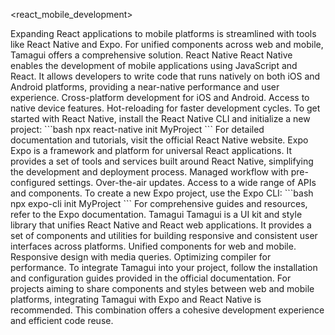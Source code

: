 <react_mobile_development>
  <title>Mobile Development with React</title>
  <description>
    Expanding React applications to mobile platforms is streamlined with tools like React Native and Expo. For unified components across web and mobile, Tamagui offers a comprehensive solution.
  </description>
  <tools>
    <tool>
      <name>React Native</name>
      <description>
        React Native enables the development of mobile applications using JavaScript and React. It allows developers to write code that runs natively on both iOS and Android platforms, providing a near-native performance and user experience.
      </description>
      <features>
        <feature>Cross-platform development for iOS and Android.</feature>
        <feature>Access to native device features.</feature>
        <feature>Hot-reloading for faster development cycles.</feature>
      </features>
      <usage>
        To get started with React Native, install the React Native CLI and initialize a new project:
        ```bash
        npx react-native init MyProject
        ```
        For detailed documentation and tutorials, visit the official React Native website.
      </usage>
    </tool>
    <tool>
      <name>Expo</name>
      <description>
        Expo is a framework and platform for universal React applications. It provides a set of tools and services built around React Native, simplifying the development and deployment process.
      </description>
      <features>
        <feature>Managed workflow with pre-configured settings.</feature>
        <feature>Over-the-air updates.</feature>
        <feature>Access to a wide range of APIs and components.</feature>
      </features>
      <usage>
        To create a new Expo project, use the Expo CLI:
        ```bash
        npx expo-cli init MyProject
        ```
        For comprehensive guides and resources, refer to the Expo documentation.
      </usage>
    </tool>
    <tool>
      <name>Tamagui</name>
      <description>
        Tamagui is a UI kit and style library that unifies React Native and React web applications. It provides a set of components and utilities for building responsive and consistent user interfaces across platforms.
      </description>
      <features>
        <feature>Unified components for web and mobile.</feature>
        <feature>Responsive design with media queries.</feature>
        <feature>Optimizing compiler for performance.</feature>
      </features>
      <usage>
        To integrate Tamagui into your project, follow the installation and configuration guides provided in the official documentation.
      </usage>
    </tool>
  </tools>
  <recommendation>
    For projects aiming to share components and styles between web and mobile platforms, integrating Tamagui with Expo and React Native is recommended. This combination offers a cohesive development experience and efficient code reuse.
  </recommendation>
</react_mobile_development>
